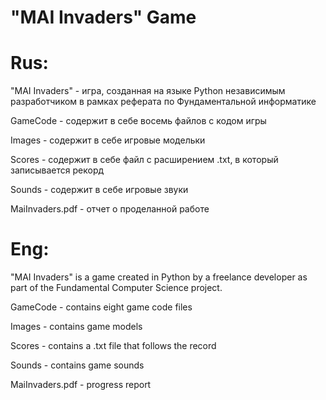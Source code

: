 # "MAI Invaders" Game

# Rus:

"MAI Invaders" - игра, созданная на языке Python независимым разработчиком в рамках реферата по Фундаментальной информатике

GameCode - содержит в себе восемь файлов с кодом игры

Images - содержит в себе игровые модельки

Scores - содержит в себе файл с расширением .txt, в который записывается рекорд

Sounds - содержит в себе игровые звуки

MaiInvaders.pdf - отчет о проделанной работе

# Eng:

"MAI Invaders" is a game created in Python by a freelance developer as part of the Fundamental Computer Science project.

GameCode - contains eight game code files

Images - contains game models

Scores - contains a .txt file that follows the record

Sounds - contains game sounds

MaiInvaders.pdf - progress report
